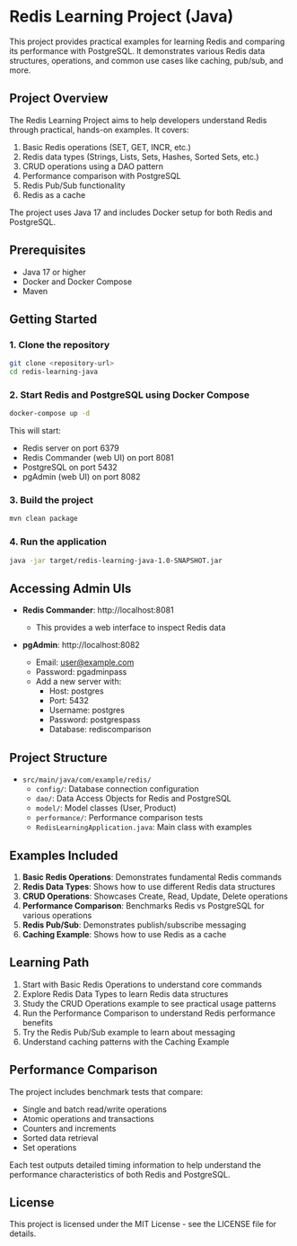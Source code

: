 # Redis Learning Project (Java)

This project provides practical examples for learning Redis and comparing its performance with PostgreSQL. It demonstrates various Redis data structures, operations, and common use cases like caching, pub/sub, and more.

## Project Overview

The Redis Learning Project aims to help developers understand Redis through practical, hands-on examples. It covers:

1. Basic Redis operations (SET, GET, INCR, etc.)
2. Redis data types (Strings, Lists, Sets, Hashes, Sorted Sets, etc.)
3. CRUD operations using a DAO pattern
4. Performance comparison with PostgreSQL
5. Redis Pub/Sub functionality
6. Redis as a cache

The project uses Java 17 and includes Docker setup for both Redis and PostgreSQL.

## Prerequisites

- Java 17 or higher
- Docker and Docker Compose
- Maven

## Getting Started

### 1. Clone the repository

```bash
git clone <repository-url>
cd redis-learning-java
```

### 2. Start Redis and PostgreSQL using Docker Compose

```bash
docker-compose up -d
```

This will start:
- Redis server on port 6379
- Redis Commander (web UI) on port 8081
- PostgreSQL on port 5432
- pgAdmin (web UI) on port 8082

### 3. Build the project

```bash
mvn clean package
```

### 4. Run the application

```bash
java -jar target/redis-learning-java-1.0-SNAPSHOT.jar
```

## Accessing Admin UIs

- **Redis Commander**: http://localhost:8081
  - This provides a web interface to inspect Redis data

- **pgAdmin**: http://localhost:8082
  - Email: user@example.com
  - Password: pgadminpass
  - Add a new server with:
    - Host: postgres
    - Port: 5432
    - Username: postgres
    - Password: postgrespass
    - Database: rediscomparison

## Project Structure

- `src/main/java/com/example/redis/`
  - `config/`: Database connection configuration
  - `dao/`: Data Access Objects for Redis and PostgreSQL
  - `model/`: Model classes (User, Product)
  - `performance/`: Performance comparison tests
  - `RedisLearningApplication.java`: Main class with examples

## Examples Included

1. **Basic Redis Operations**: Demonstrates fundamental Redis commands
2. **Redis Data Types**: Shows how to use different Redis data structures
3. **CRUD Operations**: Showcases Create, Read, Update, Delete operations
4. **Performance Comparison**: Benchmarks Redis vs PostgreSQL for various operations
5. **Redis Pub/Sub**: Demonstrates publish/subscribe messaging
6. **Caching Example**: Shows how to use Redis as a cache

## Learning Path

1. Start with Basic Redis Operations to understand core commands
2. Explore Redis Data Types to learn Redis data structures
3. Study the CRUD Operations example to see practical usage patterns
4. Run the Performance Comparison to understand Redis performance benefits
5. Try the Redis Pub/Sub example to learn about messaging
6. Understand caching patterns with the Caching Example

## Performance Comparison

The project includes benchmark tests that compare:

- Single and batch read/write operations
- Atomic operations and transactions
- Counters and increments
- Sorted data retrieval
- Set operations

Each test outputs detailed timing information to help understand the performance characteristics of both Redis and PostgreSQL.

## License

This project is licensed under the MIT License - see the LICENSE file for details. 